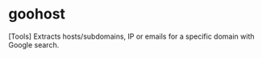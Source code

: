 # goohost
[Tools] Extracts hosts/subdomains, IP or emails for a specific domain with Google search.
